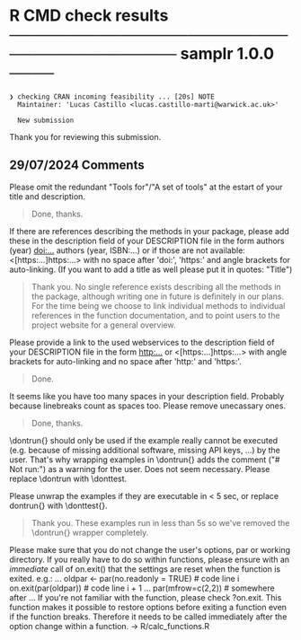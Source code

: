 # R CMD check results ──────────────────────────────────────── samplr 1.0.0 ────
```
❯ checking CRAN incoming feasibility ... [20s] NOTE
  Maintainer: 'Lucas Castillo <lucas.castillo-marti@warwick.ac.uk>'
  
  New submission
```
Thank you for reviewing this submission. 

## 29/07/2024 Comments 
Please omit the redundant "Tools for"/"A set of tools" at the estart of
your title and description.

> Done, thanks.

If there are references describing the methods in your package, please
add these in the description field of your DESCRIPTION file in the form
authors (year) <doi:...>
authors (year, ISBN:...)
or if those are not available: <[https:...]https:...>
with no space after 'doi:', 'https:' and angle brackets for
auto-linking. (If you want to add a title as well please put it in
quotes: "Title")

> Thank you. No single reference exists describing all the methods in the package, although writing one in future is definitely in our plans. For the time being we choose to link individual methods to individual references in the function documentation, and to point users to the project website for a general overview.

Please provide a link to the used webservices to the description field
of your DESCRIPTION file in the form
<http:...> or <[https:...]https:...>
with angle brackets for auto-linking and no space after 'http:' and
'https:'.

> Done. 

It seems like you have too many spaces in your description field.
Probably because linebreaks count as spaces too.
Please remove unecassary ones.

> Done, thanks.  

\dontrun{} should only be used if the example really cannot be executed
(e.g. because of missing additional software, missing API keys, ...) by
the user. That's why wrapping examples in \dontrun{} adds the comment
("# Not run:") as a warning for the user. Does not seem necessary.
Please replace \dontrun with \donttest.

Please unwrap the examples if they are executable in < 5 sec, or replace
dontrun{} with \donttest{}.

> Thank you. These examples run in less than 5s so we've removed the \dontrun{} wrapper completely. 

Please make sure that you do not change the user's options, par or
working directory. If you really have to do so within functions, please
ensure with an *immediate* call of on.exit() that the settings are reset
when the function is exited.
e.g.:
...
oldpar <- par(no.readonly = TRUE) # code line i
on.exit(par(oldpar)) # code line i + 1
...
par(mfrow=c(2,2)) # somewhere after
...
If you're not familiar with the function, please check ?on.exit. This
function makes it possible to restore options before exiting a function
even if the function breaks. Therefore it needs to be called immediately
after the option change within a function.
-> R/calc_functions.R